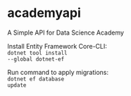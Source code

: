 # academyapi
A Simple API for Data Science Academy

Install Entity Framework Core-CLI:<br>
<code>dotnet tool install --global dotnet-ef</code>

Run command to apply migrations:<br>
<code>dotnet ef database update</code>
